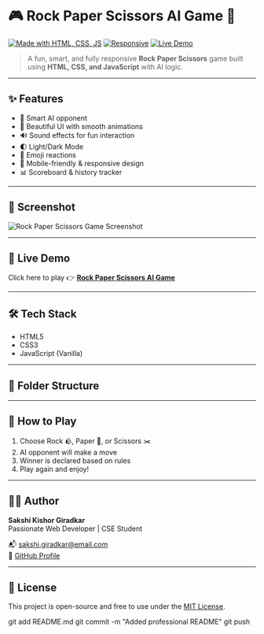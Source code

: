 # 🎮 Rock Paper Scissors AI Game 🧠

[![Made with HTML, CSS, JS](https://img.shields.io/badge/Made%20with-HTML%2C%20CSS%2C%20JS-orange)](https://developer.mozilla.org/)
[![Responsive](https://img.shields.io/badge/Responsive-Yes-brightgreen)](https://github.com/)
[![Live Demo](https://img.shields.io/badge/Demo-Live-blue)](https://sakshi141-book.github.io/rock-paper-scissors/)

> A fun, smart, and fully responsive **Rock Paper Scissors** game built using **HTML, CSS, and JavaScript** with AI logic.

---

## ✨ Features

- 🤖 Smart AI opponent
- 🎨 Beautiful UI with smooth animations
- 🔊 Sound effects for fun interaction
- 🌓 Light/Dark Mode
- 🧠 Emoji reactions
- 📱 Mobile-friendly & responsive design
- 📊 Scoreboard & history tracker

---

## 📸 Screenshot

![Rock Paper Scissors Game Screenshot](./screenshot.png)

---

## 🚀 Live Demo

Click here to play 👉 [**Rock Paper Scissors AI Game**](https://sakshi141-book.github.io/rock-paper-scissors/)

---

## 🛠️ Tech Stack

- HTML5
- CSS3
- JavaScript (Vanilla)

---

## 📂 Folder Structure


---

## 🧠 How to Play

1. Choose Rock 🪨, Paper 📄, or Scissors ✂️
2. AI opponent will make a move
3. Winner is declared based on rules
4. Play again and enjoy!

---

## 👩‍💻 Author

**Sakshi Kishor Giradkar**  
Passionate Web Developer | CSE Student

📬 [sakshi.giradkar@email.com](mailto:sakshi.giradkar@email.com)  
🔗 [GitHub Profile](https://github.com/SAKSHI141-BOOK)

---

## 📌 License

This project is open-source and free to use under the [MIT License](LICENSE).

git add README.md
git commit -m "Added professional README"
git push
